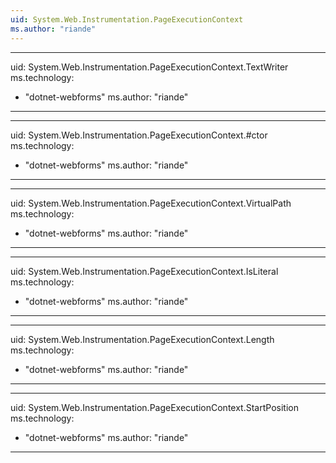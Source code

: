 ```yaml
---
uid: System.Web.Instrumentation.PageExecutionContext
ms.author: "riande"
---
```


---
uid: System.Web.Instrumentation.PageExecutionContext.TextWriter
ms.technology: 
  - "dotnet-webforms"
ms.author: "riande"
---

---
uid: System.Web.Instrumentation.PageExecutionContext.#ctor
ms.technology: 
  - "dotnet-webforms"
ms.author: "riande"
---

---
uid: System.Web.Instrumentation.PageExecutionContext.VirtualPath
ms.technology: 
  - "dotnet-webforms"
ms.author: "riande"
---

---
uid: System.Web.Instrumentation.PageExecutionContext.IsLiteral
ms.technology: 
  - "dotnet-webforms"
ms.author: "riande"
---

---
uid: System.Web.Instrumentation.PageExecutionContext.Length
ms.technology: 
  - "dotnet-webforms"
ms.author: "riande"
---

---
uid: System.Web.Instrumentation.PageExecutionContext.StartPosition
ms.technology: 
  - "dotnet-webforms"
ms.author: "riande"
---
